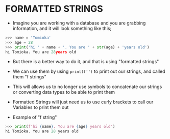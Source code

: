 # FORMATTED STRINGS

- Imagine you are working with a database and you are grabbing information, and it will look something like this;
```python
>>> name = 'Tomioka'
>>> age = 28
>>> print('hi ' + name + '. You are ' + str(age) + 'years old')
hi Tomioka. You are 28years old
```

- But there is a better way to do it, and that is using "formatted strings"
- We can use them by using `print(f'')` to print out our strings, and called them "f strings"

- This will allows us to no longer use symbols to concatenate our strings or converting data types to be able to print them
- Formatted Strings will just need us to use curly brackets to call our Variables to print them out

- Example of "f string"
```python
>>> print(f'hi {name}. You are {age} years old')
hi Tomioka. You are 28 years old
```
